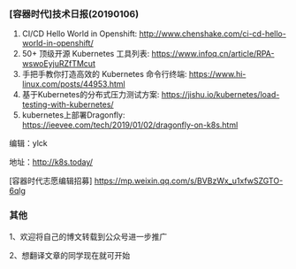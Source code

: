 ### [容器时代]技术日报(20190106)

1. CI/CD Hello World in Openshift: <http://www.chenshake.com/ci-cd-hello-world-in-openshift/>
2. 50+ 顶级开源 Kubernetes 工具列表: <https://www.infoq.cn/article/RPA-wswoEyjuRZfTMcut>
3. 手把手教你打造高效的 Kubernetes 命令行终端: <https://www.hi-linux.com/posts/44953.html>
4. 基于Kubernetes的分布式压力测试方案: <https://jishu.io/kubernetes/load-testing-with-kubernetes/> 
5. kubernetes上部署Dragonfly: <https://ieevee.com/tech/2019/01/02/dragonfly-on-k8s.html>

编辑：ylck

地址：<http://k8s.today/>

[容器时代志愿编辑招募] <https://mp.weixin.qq.com/s/BVBzWx_u1xfwSZGTO-6qlg>

### 其他

1、欢迎将自己的博文转载到公众号进一步推广

2、想翻译文章的同学现在就可开始
